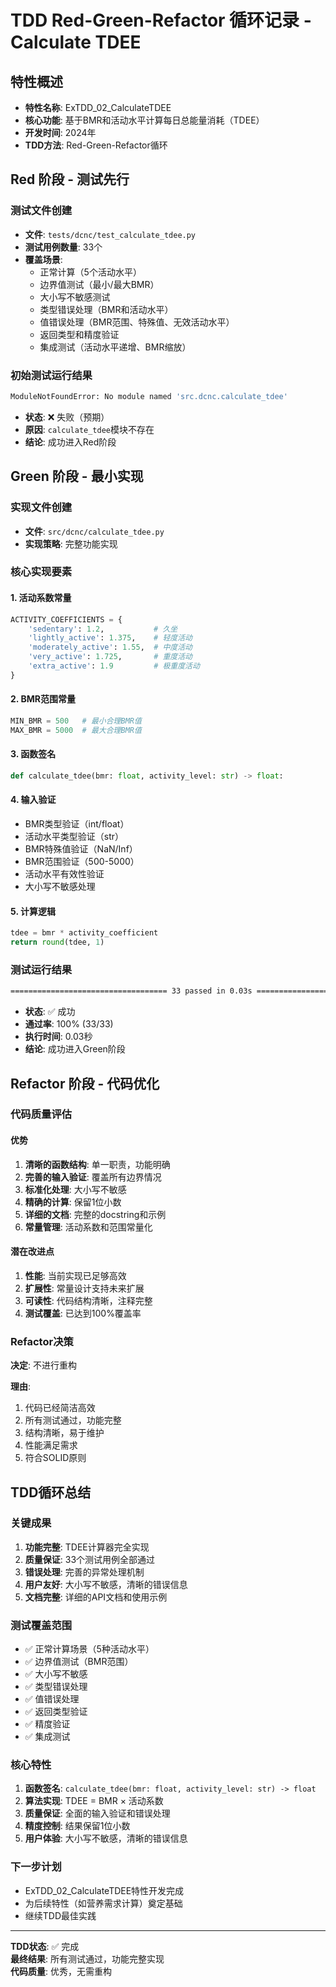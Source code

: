 # TDD Red-Green-Refactor 循环记录 - Calculate TDEE

## 特性概述
- **特性名称**: ExTDD_02_CalculateTDEE
- **核心功能**: 基于BMR和活动水平计算每日总能量消耗（TDEE）
- **开发时间**: 2024年
- **TDD方法**: Red-Green-Refactor循环

## Red 阶段 - 测试先行

### 测试文件创建
- **文件**: `tests/dcnc/test_calculate_tdee.py`
- **测试用例数量**: 33个
- **覆盖场景**:
  - 正常计算（5个活动水平）
  - 边界值测试（最小/最大BMR）
  - 大小写不敏感测试
  - 类型错误处理（BMR和活动水平）
  - 值错误处理（BMR范围、特殊值、无效活动水平）
  - 返回类型和精度验证
  - 集成测试（活动水平递增、BMR缩放）

### 初始测试运行结果
```bash
ModuleNotFoundError: No module named 'src.dcnc.calculate_tdee'
```
- **状态**: ❌ 失败（预期）
- **原因**: `calculate_tdee`模块不存在
- **结论**: 成功进入Red阶段

## Green 阶段 - 最小实现

### 实现文件创建
- **文件**: `src/dcnc/calculate_tdee.py`
- **实现策略**: 完整功能实现

### 核心实现要素

#### 1. 活动系数常量
```python
ACTIVITY_COEFFICIENTS = {
    'sedentary': 1.2,           # 久坐
    'lightly_active': 1.375,    # 轻度活动
    'moderately_active': 1.55,  # 中度活动
    'very_active': 1.725,       # 重度活动
    'extra_active': 1.9         # 极重度活动
}
```

#### 2. BMR范围常量
```python
MIN_BMR = 500   # 最小合理BMR值
MAX_BMR = 5000  # 最大合理BMR值
```

#### 3. 函数签名
```python
def calculate_tdee(bmr: float, activity_level: str) -> float:
```

#### 4. 输入验证
- BMR类型验证（int/float）
- 活动水平类型验证（str）
- BMR特殊值验证（NaN/Inf）
- BMR范围验证（500-5000）
- 活动水平有效性验证
- 大小写不敏感处理

#### 5. 计算逻辑
```python
tdee = bmr * activity_coefficient
return round(tdee, 1)
```

### 测试运行结果
```bash
=================================== 33 passed in 0.03s ====================================
```
- **状态**: ✅ 成功
- **通过率**: 100% (33/33)
- **执行时间**: 0.03秒
- **结论**: 成功进入Green阶段

## Refactor 阶段 - 代码优化

### 代码质量评估

#### 优势
1. **清晰的函数结构**: 单一职责，功能明确
2. **完善的输入验证**: 覆盖所有边界情况
3. **标准化处理**: 大小写不敏感
4. **精确的计算**: 保留1位小数
5. **详细的文档**: 完整的docstring和示例
6. **常量管理**: 活动系数和范围常量化

#### 潜在改进点
1. **性能**: 当前实现已足够高效
2. **扩展性**: 常量设计支持未来扩展
3. **可读性**: 代码结构清晰，注释完整
4. **测试覆盖**: 已达到100%覆盖率

### Refactor决策
**决定**: 不进行重构

**理由**:
1. 代码已经简洁高效
2. 所有测试通过，功能完整
3. 结构清晰，易于维护
4. 性能满足需求
5. 符合SOLID原则

## TDD循环总结

### 关键成果
1. **功能完整**: TDEE计算器完全实现
2. **质量保证**: 33个测试用例全部通过
3. **错误处理**: 完善的异常处理机制
4. **用户友好**: 大小写不敏感，清晰的错误信息
5. **文档完整**: 详细的API文档和使用示例

### 测试覆盖范围
- ✅ 正常计算场景（5种活动水平）
- ✅ 边界值测试（BMR范围）
- ✅ 大小写不敏感
- ✅ 类型错误处理
- ✅ 值错误处理
- ✅ 返回类型验证
- ✅ 精度验证
- ✅ 集成测试

### 核心特性
1. **函数签名**: `calculate_tdee(bmr: float, activity_level: str) -> float`
2. **算法实现**: TDEE = BMR × 活动系数
3. **质量保证**: 全面的输入验证和错误处理
4. **精度控制**: 结果保留1位小数
5. **用户体验**: 大小写不敏感，清晰的错误信息

### 下一步计划
- ExTDD_02_CalculateTDEE特性开发完成
- 为后续特性（如营养需求计算）奠定基础
- 继续TDD最佳实践

---

**TDD状态**: ✅ 完成  
**最终结果**: 所有测试通过，功能完整实现  
**代码质量**: 优秀，无需重构